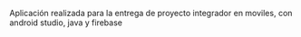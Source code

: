 Aplicación realizada para la entrega de proyecto integrador en moviles, con android studio, java y firebase
